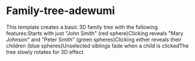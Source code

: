 # Family-tree-adewumi
This template creates a basic 3D family tree with the following features:Starts with just "John Smith" (red sphere)Clicking reveals "Mary Johnson" and "Peter Smith" (green spheres)Clicking either reveals their children (blue spheres)Unselected siblings fade when a child is clickedThe tree slowly rotates for 3D effect
